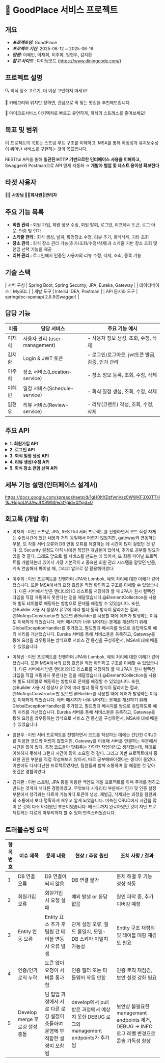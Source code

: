 # 🍴 GoodPlace 서비스 프로젝트

## 개요



- ***프로젝트명***: GoodPlace
- ***프로젝트 기간***: 2025-06-12 ~ 2025-06-16
- ***팀원:*** 이혜빈, 이채희, 이주희, 임현우, 김지환
- ***참고 사이트*** : 다이닝코드 (https://www.diningcode.com/)

## **프로젝트 설명**



🔍 회식 장소 고르기, 더 이상 고민하지 마세요!

🎯 카테고리와 위치만 정하면, 랜덤으로 딱 맞는 맛집을 추천해드립니다.

🚀 마이크로서비스 아키텍처로 빠르고 유연하게, 회식의 스트레스를 줄여보세요!

## **목표 및 범위**



이 프로젝트의 목표는 스프링 부트 구조를 이해하고, MSA를 통해 확장성과 유지보수성이 뛰어난
서비스를 구현하는 것이 목표입니다. 

RESTful API를 통해 **일관된 HTTP 기반으로한 인터페이스 사용을 이해하고,** Swagger와 Postman으로 API 명세 자동화 → **개발자 협업 및 테스트 용이성 확보한다**

## **타겟 사용자**



**🧑‍💼 사장님 🧑‍🏫회사원👤관리자**

## **주요 기능 목록**



- **회원 관리 :**  회원 가입, 회원 정보 수정, 회원 탈퇴, 로그인, 리프레시 토큰, 로그 아웃, 인증 및 인가
- **스케줄 관리 :** 회식 생성, 날짜, 확정장소 수정, 리뷰 추가, 회식삭제, 기타 조회
- **장소 관리 :** 회식 장소 관리 기능(추가/조회/수정/삭제)과 스케줄 기반 장소 조회 및 랜덤 선택 기능을 제공
- **리뷰 관리 :** 로그인해서 인증된 사용자의 리뷰 수정, 삭제, 조회, 등록 기능

## **기술 스택**



| 서버 구성 | Spring Boot, Spring Security, JPA, Eureka, Gateway |
| 데이터베이스 | MySQL |
| 개발 도구 | IntelliJ IDEA, Postman |
| API 문서화 도구 | springdoc-openapi 2.8.9(Swagger) |

## 담당 기능


| **이름** | **담당 서비스** | **주요 기능 예시** |
| --- | --- | --- |
| 이채희 | 사용자 관리 (user-management) | - 사용자 정보 생성, 조회, 수정, 삭제 |
| 김지환 | Login & JWT 토큰 | - 로그인/로그아웃, jwt토큰 발급, 검증, 인가 관리 |
| 이주희 | 장소 서비스(Location-service) | - 장소 정보 등록, 조회, 수정, 삭제 |
| 이혜빈 | 일정 서비스(Schedule-service) | - 회식 일정 생성, 조회, 수정, 삭제 |
| 임현우 | 리뷰 서비스(Review-service) | - 리뷰(코멘트) 작성, 조회, 수정, 삭제 |

## 주요 API

<details>
<summary><b>1. 회원가입 API</b></summary>

## 📌 사용자 회원가입 API

새로운 사용자를 회원가입시키는 API입니다.

이미 존재하는 아이디로 요청 시 오류 메시지가 반환됩니다.

---

### ✅ API 개요

- **URL**: `POST /goodplace/user-management/user/register`
- **설명**: 사용자 회원가입 처리
- **요청 형식**: `application/json`
- **응답 형식**: `application/json`

---

### 📨 요청 (Request)

- **Endpoint**: `http://localhost:8000/goodplace/user-management/user/register`
- **HTTP Method**: `POST`

### 📄 Request Body 예시

```json
{
  "username": "user44",
  "password": "pass44",
  "name": "전봉준"
}

```

| 필드명 | 타입 | 필수 | 설명 |
| --- | --- | --- | --- |
| username | string | O | 사용자 ID |
| password | string | O | 비밀번호 |
| name | string | O | 사용자 이름 |

---

### 📥 응답 (Response)

### ✅ 회원가입 성공 (201 Created)

```json
{
  "success": true,
  "data": null,
  "errorCode": null,
  "message": null,
  "timestamp": "2025-06-16T15:48:16.9441607"
}

```

- 설명: 회원가입이 정상적으로 완료된 경우 반환됩니다.
- **HTTP Status**: `201 Created`

---

### ❌ 회원가입 실패 (예시 - 중복 ID)

```json
{
  "success": false,
  "data": null,
  "errorCode": "E001",
  "message": "이미 존재하는 아이디입니다.",
  "timestamp": "2025-06-16T16:01:37.17218"
}

```

- 설명: 이미 존재하는 아이디로 회원가입을 시도한 경우 반환됩니다.

---

### 📝 참고 사항

- 성공 시: `success: true`, `HTTP 201 Created`
- 실패 시: `success: false`, 에러 코드(`errorCode`) 및 메시지(`message`) 포함
- 모든 응답에는 `timestamp` 필드가 포함됩니다.

</details>
<details>
<summary><b>2. 로그인 API</b></summary>
  
## 📌 사용자 로그인 API

사용자 로그인을 처리하는 API입니다.

정상적으로 로그인 시 액세스 토큰과 리프레시 토큰이 반환됩니다.

---

## ✅ API 개요

- **URL**: `POST /goodplace/user-management/user/login`
- **설명**: 사용자 로그인 처리
- **요청 형식**: `application/json`
- **응답 형식**: `application/json`

---

## 📨 요청 (Request)

- **Endpoint**: `http://localhost:8000/goodplace/user-management/user/login`
- **HTTP Method**: `POST`

## 📄 Request Body 예시

```json
{
  "username": "user00",
  "password": "pass00"
}
```

| 필드명 | 타입 | 필수 | 설명 |
| --- | --- | --- | --- |
| username | string | O | 사용자 ID |
| password | string | O | 비밀번호 |

---

## 📥 응답 (Response)

## ✅ 로그인 성공 (201 Created)

```json
{
  "success": true,
  "data": {
    "accessToken": "eyJhbGciOiJIUzUxMiJ9...",
    "refreshToken": "eyJhbGciOiJIUzUxMiJ9..."
  },
  "errorCode": null,
  "message": null,
  "timestamp": "2025-06-16T14:16:17.2331935"
}
```

- 설명: 로그인에 성공하면 액세스 토큰과 리프레시 토큰이 반환됩니다.
- **HTTP Status**: `201 Created`

---

## ❌ 로그인 실패 예시

```json
{
  "success": false,
  "data": null,
  "errorCode": "E002",
  "message": "아이디 또는 비밀번호가 올바르지 않습니다.",
  "timestamp": "2025-06-16T14:18:20.123456"
}
```

- 설명: 아이디 또는 비밀번호가 올바르지 않은 경우 반환됩니다.

---

## **📝 참고 사항**

- 성공 시: **`success: true`**, **`HTTP 201 Created`**, 토큰 정보 포함
- 실패 시: **`success: false`**, 에러 코드(**`errorCode`**) 및 메시지(**`message`**) 포함
- 모든 응답에는 **`timestamp`** 필드가 포함됩니다.

</details>
<details>
<summary><b>3. 회식 일정 생성 API</b></summary>

## 📌 회식 생성 API

회식 정보를 등록하는 API입니다.

회식을 주최할 사장 ID, 참여자 목록, 장소 후보, 날짜는 필수 항목입니다.

---

### ✅ API 개요

- **URL**: `POST /goodplace/schedule-service/gatherings`
- **설명**: 새로운 회식 정보를 생성합니다.
- **요청 형식**: `application/json`
- **응답 형식**: `application/json`

---

### 📨 요청 (Request)

- **Endpoint**: `http://localhost:8000/goodplace/schedule-service/gatherings`
- **HTTP Method**: `POST`

### 📄 Request Body 예시

```json
{
  "bossId": "회식을 주최하는 사장 ID는 필수입니다.",
  "participantIds": "참여자 ID 목록은 비어있을 수 없습니다.",
  "candidateLocationIds": "회식 장소 후보 ID 목록은 비어있을 수 없습니다.",
  "Date": "회식 날짜는 필수입니다."
}

```

> ⚠️ 위 예시는 유효성 메시지를 보여주는 형식입니다. 실제 사용 시에는 다음과 같은 형태로 전달해야 합니다:
> 

```json
{
  "bossId": 2,
  "participantIds": [101, 102, 103],
  "candidateLocationIds": [201, 202],
  "date": "2025-06-16"
}

```

| 필드명 | 타입 | 필수 | 설명 |
| --- | --- | --- | --- |
| bossId | number | O | 회식을 주최하는 사장의 ID |
| participantIds | number[] | O | 참여자들의 사용자 ID 목록 |
| candidateLocationIds | number[] | O | 회식 장소 후보 ID 목록 |
| date | string (YYYY-MM-DD) | O | 회식 날짜 |

---

### 📥 응답 (Response)

### ✅ 성공 (201 Created)

```json
[
  {
    "id": 1,
    "gatheringName": "플레이데이터 백엔드9기 2팀 회식",
    "bossId": 2,
    "confirmedLocationId": 3,
    "participantIds": [101, 102, 103],
    "candidateLocationIds": [201, 202],
    "reviewIds": [301, 302, 100],
    "date": "2025-06-16"
  },
  {
    "id": 2,
    "gatheringName": "플레이데이터 백엔드9기 종강 회식",
    "bossId": 2,
    "confirmedLocationId": null,
    "participantIds": [101, 102, 103],
    "candidateLocationIds": [201, 202],
    "reviewIds": [301, 302, 100],
    "date": "2025-09-10"
  }
]

```

| 필드명 | 타입 | 설명 |
| --- | --- | --- |
| id | number | 생성된 회식의 고유 ID |
| gatheringName | string | 회식 이름 |
| bossId | number | 회식을 주최한 사장의 ID |
| confirmedLocationId | number/null | 최종 확정된 장소 ID (없을 수 있음) |
| participantIds | number[] | 참여자 ID 목록 |
| candidateLocationIds | number[] | 장소 후보 ID 목록 |
| reviewIds | number[] | 리뷰 ID 목록 |
| date | string | 회식 날짜 (YYYY-MM-DD) |

---

### 📝 참고 사항

- 모든 필드는 필수 입력이며, 누락 시 오류가 발생할 수 있습니다.
- 성공적으로 회식이 생성되면 HTTP **201 Created** 응답과 함께 회식 목록이 반환됩니다.
- `confirmedLocationId`는 아직 장소가 확정되지 않았을 경우 `null`로 반환됩니다.

</details>
<details>
<summary><b>4. 리뷰 생성/수정 API</b></summary>

## 📝 리뷰 등록 API

회식 장소에 대한 리뷰를 등록하는 API입니다.

---

### ✅ API 개요

- **URL**: `POST /goodplace/user-management/user/reviews`
- **설명**: 사용자가 회식 일정에 대한 리뷰를 작성합니다.
- **요청 형식**: `application/json`
- **응답 형식**: `application/json`

---

### 📨 요청 (Request)

- **Endpoint**: `http://localhost:8000/goodplace/user-management/user/reviews`
- **HTTP Method**: `POST`

### 📄 Request Body 예시

```json
{
  "reviewId": 101,
  "scheduleId": 202,
  "comment": "분위기 좋고 음식이 맛있어요."
}

```

| 필드명 | 타입 | 필수 | 설명 |
| --- | --- | --- | --- |
| reviewId | number | O | 리뷰 고유 ID |
| scheduleId | number | O | 리뷰가 연결된 회식 일정 ID |
| comment | string | O | 리뷰 내용 |

> ⚠️ 참고: 실제 API 사용 시 reviewId는 서버에서 자동 생성하는 구조일 수도 있으므로, API 동작 방식에 따라 클라이언트 입력 여부는 확인이 필요합니다.
> 

---

### 📥 응답 (Response)

### ✅ 성공 (201 Created)

```json
{
  "reviewId": 101,
  "scheduleId": 202,
  "comment": "분위기 좋고 음식이 맛있어요."
}

```

- 설명: 리뷰가 정상적으로 등록되었을 경우 반환됩니다.
- **HTTP Status**: `201 Created`

---

### 📝 참고 사항

- 모든 필드는 필수이며, 누락 시 서버에서 오류가 발생할 수 있습니다.
- 성공 시 등록된 리뷰 정보가 그대로 응답으로 반환됩니다.

</details>

<details>
<summary><b>5.  회식 장소 랜덤 선택 API</b></summary>
  
## 🎲 회식 장소 랜덤 선택 API

지정된 회식 일정(`scheduleId`)에 대해 후보 장소 중 무작위로 하나를 선택합니다.

### ✅ API 개요

- **URL**: `POST /goodplace/location-service/schedule/{scheduleId}/random`
- **설명**: 특정 회식 일정에 대한 랜덤 장소를 선택하여 반환합니다.
- **요청 형식**: `None` (Request Body 없음)
- **응답 형식**: `application/json`


### 📥 요청 (Request)

- **Endpoint**: `http://localhost:8000/goodplace/location-service/schedule/{scheduleId}/random`
- **HTTP Method**: `POST`
- **Path Parameter**:
    - `scheduleId` — 회식 일정의 ID (필수)


### 📤 응답 (Response)

### ✅ 성공 (201 Created)

```json
{
  "id": 11,
  "name": "밥버거",
  "address": "서울시 서초구",
  "priceRange": null,
  "description": null,
  "scheduleId": 1,
  "registeredBy": null,
  "createdAt": "2025-06-16T00:45:30.970684"
}

```

| 필드명 | 타입 | 설명 |
| --- | --- | --- |
| id | number | 장소 고유 ID |
| name | string | 장소 이름 |
| address | string | 장소 주소 |
| priceRange | string/null | 가격대 (없을 수 있음) |
| description | string/null | 장소 설명 (없을 수 있음) |
| scheduleId | number | 연결된 회식 일정 ID |
| registeredBy | string/null | 등록자 ID (없을 수 있음) |
| createdAt | string (datetime) | 생성 시간 |


### 📝 참고 사항

- 요청 본문은 필요하지 않습니다.
- 성공적으로 랜덤 장소가 선택되면 해당 장소 정보가 반환되며, **HTTP 201 Created** 상태 코드가 함께 응답됩니다.
- `null` 필드는 아직 입력되지 않은 값일 수 있습니다.
</details>

## 세부 기능 설명(인터페이스 설계서)



https://docs.google.com/spreadsheets/d/1gH0ItXDzfwnVsz0WWKF3XGTTH1kJHopoUA3AwJfX3WM/edit?gid=0#gid=0



## 회고록 (개발 후)

- 이채희 : 이번 스프링, JPA, RESTful 서버 프로젝트를 진행하면서 코드 작성 자체는 수업시간에 했던 내용과 거의 동일해서 어렵지 않았지만, gateway와 연동하는 부분, 또 각종 서버 오류와 DB 연동 오류를 해결하는 데 시간이 많이 걸렸던 것 같다. 또 Security 설정도 아직 나에겐 복잡한 개념들이 있어서, 추가로 공부할 필요가 있을 것 같다. 그래도 앞으로 웹 서비스를 만드는 데 있어서, 또 최종 파이널 프로젝트를 개발하는데 있어서 가장 기본적이고 중요한 회원 관리 시스템을 맡았던 만큼, 계속 연습해서 파이널 때, 그리고 앞으로 잘 활용해야겠다.

- 이주희 : 이번 프로젝트를 진행하며 JPA와 Lombok, 예외 처리에 대한 이해가 깊어졌습니다. 또한 MSA에서의 요청 흐름을 직접 확인하고 구조를 이해할 수 있었습니다. 다른 서버에서 받은 엔티티의 ID 리스트를 저장하려 할 때 JPA가 원시 컬렉션 타입을 직접 매핑하지 못한다는 점을 깨달았습니다.@ElementCollection을 사용해 별도 테이블로 매핑하는 방법으로 문제를 해결할 수 있었습니다. 또한, @Builder 사용 시 생성자 유무에 따라 빌더 동작 방식이 달라지는 점과, @NoArgsConstructor만 있으면 @Builder를 사용할 때에 에러가 발생하는 이유도 이해하게 되었습니다. 에러 메시지가 너무 길어지는 문제를 개선하기 위해 GlobalExceptionHandler를 추가했고, 필드명과 메시지를 쌍으로 응답하도록 예외 처리를 개선했습니다. Eureka 서버를 통해 서비스들을 등록하고, Gateway를 통해 요청을 라우팅하는 방식으로 서비스 간 통신을 구성하면서, MSA에 대해 배울 수 있었습니다.

- 이혜빈 : 이번 프로젝트를 진행하며 JPA와 Lombok, 예외 처리에 대한 이해가 깊어졌습니다. 또한 MSA에서의 요청 흐름을 직접 확인하고 구조를 이해할 수 있었습니다. 다른 서버에서 받은 엔티티의 ID 리스트를 저장하려 할 때 JPA가 원시 컬렉션 타입을 직접 매핑하지 못한다는 점을 깨달았습니다.@ElementCollection을 사용해 별도 테이블로 매핑하는 방법으로 문제를 해결할 수 있었습니다. 또한, @Builder 사용 시 생성자 유무에 따라 빌더 동작 방식이 달라지는 점과, @NoArgsConstructor만 있으면 @Builder를 사용할 때에 에러가 발생하는 이유도 이해하게 되었습니다. 에러 메시지가 너무 길어지는 문제를 개선하기 위해 GlobalExceptionHandler를 추가했고, 필드명과 메시지를 쌍으로 응답하도록 예외 처리를 개선했습니다. Eureka 서버를 통해 서비스들을 등록하고, Gateway를 통해 요청을 라우팅하는 방식으로 서비스 간 통신을 구성하면서, MSA에 대해 배울 수 있었습니다.

- 임현우 : 이번 서버 프로젝트를 진행하면서 코드를 작성하는 데에는 간단한 CRUD를 이용한 코드라 어렵지 않았지만, Gateway를 이용해 서버를 연결하는 부분에서 시간을 많이 썼다. 특정 코드들만 맞춰주는 간단한 작업이라고 생각했는데, 제대로 이해하지 못해서 그런지 시간이 많이 소요된 것 같다. 그리고 이번 프로젝트에서 중요한 권한 부분을 직접 작성해보지 않아서, 따로 공부해봐야겠다는 생각이 들었다. 이번에도 다사다난한 프로젝트였지만, 팀원들과 함께 소통하며 잘 해결한 것 같아 뜻깊은 경험이었다.

- 김지환 : 이번 스프링, JPA 등을 이용한 백엔드 개발 프로젝트를 하며 주제를 정하고 만드는 것까지 색다른 경험이였고, 무엇보다 시큐리티 부분에서 인가 및 인증 설정 부분에서 생각과는 다르게 기능마다 토큰이 생성, 재발급, 삭제되는 과정을 팀원과의 소통에서 보다 명확하게 배우고 알게 되었습니다. 미숙한 CRUD에서 시간을 많이 쓴 것이 다소 아쉬웠던 부분이였습니다. 테스트까지 완료하였던 것이 지난 프로젝트와는 다르게 마무리까지 할 수 있어 만족스러웠습니다.


## 트러블슈팅 요약

| 항목 번호 | 이슈 제목 | 문제 내용 | 현상 / 추정 원인 | 조치 사항 / 결과 |
|-----------|-----------|-----------|------------------|------------------|
| 1 | DB 연결 오류 | DB 연결이 되지 않음 | DB 연결 불가 | 문제 해결 후 기능 정상 작동 |
| 2 | 회원가입 오류 | 회원가입 시 요청 실패 | 예외 발생 or 응답 없음 | 원인 파악 중, 추가 디버깅 예정 |
| 3 | Entity 연동 오류 | Entity 요소 추가 후 팀원 간 테이블 연동 시 오류 발생 | 관계 설정 오류, 필드 불일치, 모델-DB 스키마 미일치 가능성 | Entity 구조 재정의 및 테이블 매핑 재검토 필요 |
| 4 | 인증/인가 로직 누락 | 토큰 없이 요청이 서버를 통과함 | 인증 필터 또는 미들웨어 작동 안함 | 인증 로직 재점검, 보안 설정 강화 필요 |
| 5 | Develop merge 후 로깅 설정 충돌 | 팀 협업 과정에서 서로 다른 로깅 설정이 충돌하여 운영에 부적합한 설정이 포함됨 | develop에서 pull 받은 과정에서 예상치 못한 DEBUG 로그와 management endpoints가 추가됨 | 보안상 불필요한 management endpoints 제거, DEBUG → INFO 로그 레벨 변경으로 콘솔 가독성 향상 |
